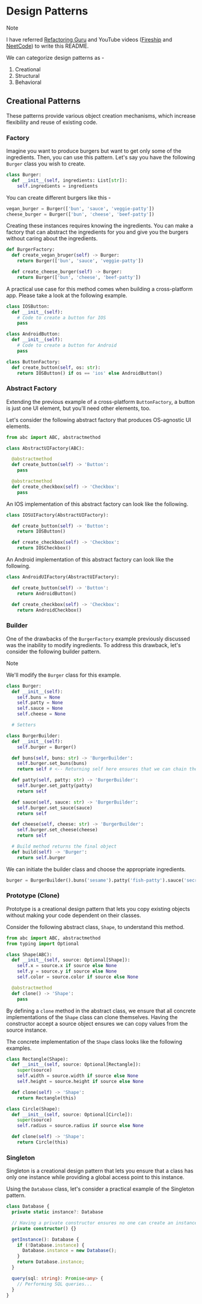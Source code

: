 # Design Patterns

> [!NOTE]
> I have referred [Refactoring Guru](https://refactoring.guru/design-patterns/catalog) and YouTube videos ([Fireship](https://www.youtube.com/watch?v=tv-_1er1mWI) and [NeetCode](https://www.youtube.com/watch?v=tAuRQs_d9F8)) to write this README.

We can categorize design patterns as -
1. Creational
2. Structural
3. Behavioral

## Creational Patterns

These patterns provide various object creation mechanisms, which increase flexibility and reuse of existing code.

### Factory

Imagine you want to produce burgers but want to get only some of the ingredients. Then, you can use this pattern. 
Let's say you have the following `Burger` class you wish to create.

```python
class Burger:
  def __init__(self, ingredients: List[str]):
    self.ingredients = ingredients
```

You can create different burgers like this - 

```python
vegan_burger = Burger(['bun', 'sauce', 'veggie-patty'])
cheese_burger = Burger(['bun', 'cheese', 'beef-patty'])
```

Creating these instances requires knowing the ingredients. You can make a factory that can abstract the ingredients for you and give you the burgers without caring about the ingredients.

```python
def BurgerFactory:
  def create_vegan_bruger(self) -> Burger:
    return Burger(['bun', 'sauce', 'veggie-patty'])

  def create_cheese_burger(self) -> Burger:
    return Burger(['bun', 'cheese', 'beef-patty'])
```

A practical use case for this method comes when building a cross-platform app. Please take a look at the following example.

```python
class IOSButton:
  def __init__(self):
    # Code to create a button for IOS
    pass

class AndroidButton:
  def __init__(self):
    # Code to create a button for Android
    pass

class ButtonFactory:
  def create_button(self, os: str):
    return IOSButton() if os == 'ios' else AndroidButton()
```

### Abstract Factory

Extending the previous example of a cross-platform `ButtonFactory`, a button is just one UI element, but you'll need other elements, too. 

Let's consider the following abstract factory that produces OS-agnostic UI elements.

```python
from abc import ABC, abstractmethod

class AbstractUIFactory(ABC):

  @abstractmethod
  def create_button(self) -> 'Button':
    pass

  @abstractmethod
  def create_checkbox(self) -> 'Checkbox':
    pass
```

An IOS implementation of this abstract factory can look like the following.

```python
class IOSUIFactory(AbstractUIFactory):

  def create_button(self) -> 'Button':
    return IOSButton()

  def create_checkbox(self) -> 'Checkbox':
    return IOSCheckbox()
```

An Android implementation of this abstract factory can look like the following.

```python
class AndroidUIFactory(AbstractUIFactory):

  def create_button(self) -> 'Button':
    return AndroidButton()

  def create_checkbox(self) -> 'Checkbox':
    return AndroidCheckbox()
```

### Builder

One of the drawbacks of the `BurgerFactory` example previously discussed was the inability to modify ingredients. To address this drawback, let's consider the following builder pattern.

> [!NOTE]
> We'll modify the `Burger` class for this example.

```python
class Burger:
  def __init__(self):
    self.buns = None
    self.patty = None
    self.sauce = None
    self.cheese = None

  # Setters
```

```python
class BurgerBuilder:
  def __init__(self):
    self.burger = Burger()

  def buns(self, buns: str) -> 'BurgerBuilder':
    self.burger.set_buns(buns)
    return self # <-- Returning self here ensures that we can chain these methods

  def patty(self, patty: str) -> 'BurgerBuilder':
    self.burger.set_patty(patty)
    return self

  def sauce(self, sauce: str) -> 'BurgerBuilder':
    self.burger.set_sauce(sauce)
    return self

  def cheese(self, cheese: str) -> 'BurgerBuilder':
    self.burger.set_cheese(cheese)
    return self

  # Build method returns the final object
  def build(self) -> 'Burger':
    return self.burger
```

We can initiate the builder class and choose the appropriate ingredients.

```python
burger = BurgerBuilder().buns('sesame').patty('fish-patty').sauce('secret-sauce').build()
```

### Prototype (Clone)

Prototype is a creational design pattern that lets you copy existing objects without making your code dependent on their classes.

Consider the following abstract class, `Shape`, to understand this method.

```python
from abc import ABC, abstractmethod
from typing import Optional

class Shape(ABC):
  def __init__(self, source: Optional[Shape]):
    self.x = source.x if source else None
    self.y = source.y if source else None
    self.color = source.color if source else None

  @abstractmethod
  def clone() -> 'Shape':
    pass
```

By defining a `clone` method in the abstract class, we ensure that all concrete implementations of the `Shape` class can clone themselves. Having the constructor accept a source object ensures we can copy values from the source instance.

The concrete implementation of the `Shape` class looks like the following examples.

```python
class Rectangle(Shape):
  def __init__(self, source: Optional[Rectangle]):
    super(source)
    self.width = source.width if source else None
    self.height = source.height if source else None

  def clone(self) -> 'Shape':
    return Rectangle(this)

class Circle(Shape):
  def __init__(self, source: Optional[Circle]):
    super(source)
    self.radius = source.radius if source else None

  def clone(self) -> 'Shape':
    return Circle(this)
```

### Singleton

Singleton is a creational design pattern that lets you ensure that a class has only one instance while providing a global access point to this instance.

Using the `Database` class, let's consider a practical example of the Singleton pattern.

```ts
class Database {
  private static instance?: Database

  // Having a private constructor ensures no one can create an instance of a database from outside.
  private constructor() {}

  getInstance(): Database {
    if (!Database.instance) {
      Database.instance = new Database();
    }
    return Database.instance;
  }

  query(sql: string): Promise<any> {
    // Performing SQL queries...
  }
}
```
